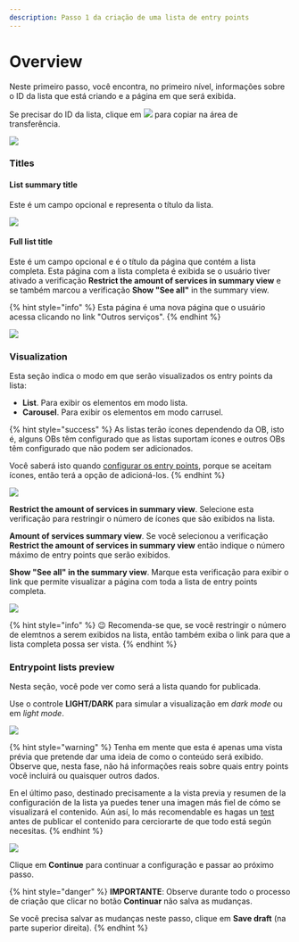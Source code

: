 ```yaml
---
description: Passo 1 da criação de uma lista de entry points
---
```


# Overview

Neste primeiro passo, você encontra, no primeiro nível, informações sobre o ID da lista que está criando e a página em que será exibida.

Se precisar do ID da lista, clique em ![](../.gitbook/assets/icono_copypaste.png) para copiar na área de transferência.

![](../.gitbook/assets/Name&Location.png)

### Titles

#### List summary title

Este é um campo opcional e representa o título da lista.

![](../.gitbook/assets/List_summary_title.gif)

#### Full list title

Este é um campo opcional e é o título da página que contém a lista completa. Esta página com a lista completa é exibida se o usuário tiver ativado a verificação **Restrict the amount of services in summary view** e se também marcou a verificação **Show "See all"** in the summary view.

{% hint style="info" %} Esta página é uma nova página que o usuário acessa clicando no link "Outros serviços". {% endhint %}

![](../.gitbook/assets/full_list_title.gif)

### Visualization

Esta seção indica o modo em que serão visualizados os entry points da lista:

- **List**. Para exibir os elementos em modo lista.
- **Carousel**. Para exibir os elementos em modo carrusel.

{% hint style="success" %} As listas terão ícones dependendo da OB, isto é, alguns OBs têm configurado que as listas suportam ícones e outros OBs têm configurado que não podem ser adicionados.

Você saberá isto quando [configurar os entry points](../como-crear-editar-un-entrypoint.md#crear-un-entrypoint), porque se aceitam ícones, então terá a opção de adicioná-los. {% endhint %}

![](../.gitbook/assets/Visualization_section.png)

**Restrict the amount of services in summary view**. Selecione esta verificação para restringir o número de ícones que são exibidos na lista.

**Amount of services summary view**. Se você selecionou a verificação **Restrict the amount of services in summary view** então indique o número máximo de entry points que serão exibidos.

**Show "See all" in the summary view**. Marque esta verificação para exibir o link que permite visualizar a página com toda a lista de entry points completa.

![](../.gitbook/assets/enlace_OtrosServicios.png)

{% hint style="info" %} :wink: Recomenda-se que, se você restringir o número de elemtnos a serem exibidos na lista, então também exiba o link para que a lista completa possa ser vista. {% endhint %}

### Entrypoint lists preview

Nesta seção, você pode ver como será a lista quando for publicada.

Use o controle **LIGHT/DARK** para simular a visualização em *dark mode* ou em *light mode*.

![](../.gitbook/assets/light_dark.png)

{% hint style="warning" %} Tenha em mente que esta é apenas uma vista prévia que pretende dar uma ideia de como o conteúdo será exibido. Observe que, nesta fase, não há informações reais sobre quais entry points você incluirá ou quaisquer outros dados.

En el último paso, destinado precisamente a la vista previa y resumen de la configuración de la lista ya puedes tener una imagen más fiel de cómo se visualizará el contenido. Aún así, lo más recomendable es hagas un [test](../como-hacer-un-test.md) antes de publicar el contenido para cerciorarte de que todo está según necesitas. {% endhint %}

![](../.gitbook/assets/preview_step2.gif)

Clique em **Continue** para continuar a configuração e passar ao próximo passo.

{% hint style="danger" %} **IMPORTANTE**: Observe durante todo o processo de criação que clicar no botão **Continuar** não salva as mudanças.

Se você precisa salvar as mudanças neste passo, clique em **Save draft** (na parte superior direita). {% endhint %}
